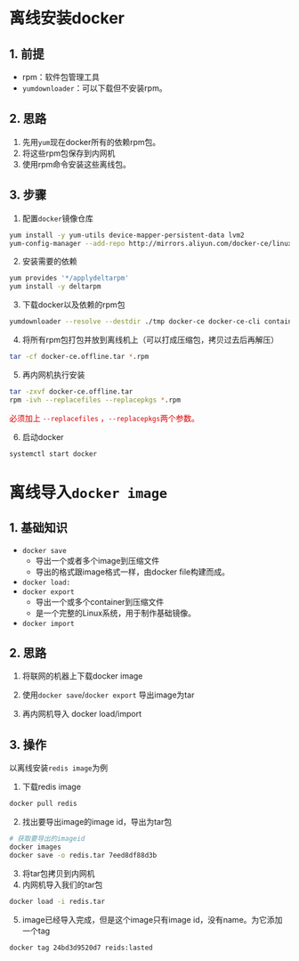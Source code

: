 # 离线安装docker

## 1. 前提

- rpm：软件包管理工具
- `yumdownloader`：可以下载但不安装rpm。

## 2. 思路

1. 先用`yum`现在docker所有的依赖rpm包。
2. 将这些rpm包保存到内网机
3. 使用rpm命令安装这些离线包。

## 3. 步骤

1. 配置`docker`镜像仓库

```bash
yum install -y yum-utils device-mapper-persistent-data lvm2
yum-config-manager --add-repo http://mirrors.aliyun.com/docker-ce/linux/centos/docker-ce.repo
```

2. 安装需要的依赖

```bash
yum provides '*/applydeltarpm'
yum install -y deltarpm
```

3. 下载docker以及依赖的rpm包

```bash
yumdownloader --resolve --destdir ./tmp docker-ce docker-ce-cli containerd.io
```

4. 将所有rpm包打包并放到离线机上（可以打成压缩包，拷贝过去后再解压）

```bash
tar -cf docker-ce.offline.tar *.rpm
```

5. 再内网机执行安装

```bash
tar -zxvf docker-ce.offline.tar
rpm -ivh --replacefiles --replacepkgs *.rpm
```

<font color="#dd0000">必须加上 `--replacefiles` ，`--replacepkgs`两个参数。</font> 

6. 启动docker

```bash
systemctl start docker
```

# 离线导入`docker image`

## 1. 基础知识

- `docker save`
  - 导出一个或者多个image到压缩文件
  - 导出的格式跟image格式一样，由docker file构建而成。
- `docker load:`
- `docker export`
  - 导出一个或多个container到压缩文件
  - 是一个完整的Linux系统，用于制作基础镜像。
- `docker import`

## 2. 思路

1. 将联网的机器上下载docker image
2. 使用`docker save`/`docker export` 导出image为tar

3. 再内网机导入 docker load/import

## 3. 操作

以离线安装`redis image`为例

1. 下载redis image

```bash
docker pull redis
```

2. 找出要导出image的image id，导出为tar包

```bash
# 获取要导出的imageid
docker images
docker save -o redis.tar 7eed8df88d3b
```

3. 将tar包拷贝到内网机
4. 内网机导入我们的tar包

```bash
docker load -i redis.tar
```

5. image已经导入完成，但是这个image只有image id，没有name。为它添加一个tag

```bash
docker tag 24bd3d9520d7 reids:lasted
```

